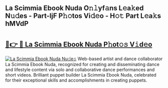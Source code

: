 ## La Scimmia Ebook Nuda O𝚗𝚕yf𝚊ns L𝚎a𝚔ed N𝚞𝚍es - Part-ljF P𝚑𝚘tos Vi𝚍𝚎o - H𝚘𝚝 Part L𝚎a𝚔s hMVdP

# <h2><a href="http://kfdfjho.oniu.top/?m=La+Scimmia+Ebook+Nuda">🔗👉 🔴 La Scimmia Ebook Nuda P𝚑ot𝚘𝚜 V𝚒d𝚎o</a></h2>

[![La Scimmia Ebook Nuda Nu𝚍e𝚜](https://i.imgur.com/0qMVB7G.gif)](http://kfdfjho.oniu.top/?m=La+Scimmia+Ebook+Nuda)
Web-based artist and dance collaborator La Scimmia Ebook Nuda, recognized for creating and disseminating dance and lifestyle content via solo and collaborative dance performances and short videos. Brilliant puppet builder La Scimmia Ebook Nuda, celebrated for their exceptional skills and accomplishments in creating puppets.  
